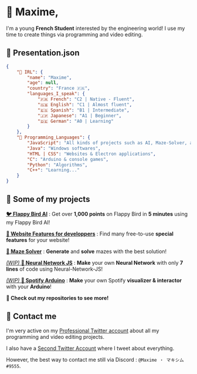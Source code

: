 # 👋 Maxime,
I'm a young **French Student** interested by the engineering world! I use my time to create things via programming and video editing.

## 📜 Presentation.json
```json
{
    "🧔 IRL": {
        "name": "Maxime",
        "age": null,
        "country": "France 🇫🇷",
        "languages_I_speak": {
            "🇫🇷 French": "C2 | Native - Fluent",
            "🇬🇧 English": "C1 | Almost fluent",
            "🇪🇸 Spanish": "B1 | Intermediate",
            "🇯🇵 Japanese": "A1 | Beginner",
            "🇩🇪 German": "A0 | Learning"
        }
    },
    "💬 Programming_Languages": {
        "JavaScript": "All kinds of projects such as AI, Maze-Solver, applications, ...",
        "Java": "Windows softwares",
        "HTML | CSS": "Websites & Electron applications",
        "C": "Arduino & console games",
        "Python": "Algorithms",
        "C++": "Learning..."
    }
}
```

## 📁 Some of my projects

[**🐦 Flappy Bird AI**](https://github.com/Maximus220/FlappyBirdAI) : Get over __1,000 points__ on Flappy Bird in __5 minutes__ using my Flappy Bird AI!

[**📜 Website Features for developpers**](https://github.com/Maximus220/website-features) : Find many free-to-use __special features__ for your website!

[**🔐 Maze Solver**](https://github.com/Maximus220/maze-solver) : __Generate__ and __solve__ mazes with the best solution!

[*(WIP)* **🧠 Neural Network JS**]() : __Make__ your own __Neural Network__ with only __7 lines__ of code using Neural-Network-JS!

[*(WIP)* **🎵 Spotify Arduino**](https://github.com/Maximus220/music-arduino) : __Make__ your own Spotify __visualizer & interactor__ with your __Arduino__!

**🎉 Check out my repositories to see more!**

## 📢 Contact me

I'm very active on my [Professional Twitter account](https://twitter.com/Maximus_pro_) about all my programming and video editing projects.

I also have a [Second Twitter Account](https://twitter.com/Maximus22_) where I tweet about everything.

However, the best way to contact me still via Discord : ``@Maxime ・ マキシム#9555``.
